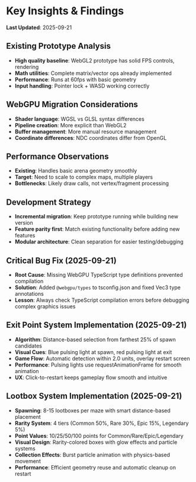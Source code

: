 # Key Insights & Findings

**Last Updated**: 2025-09-21

## Existing Prototype Analysis
- **High quality baseline**: WebGL2 prototype has solid FPS controls, rendering
- **Math utilities**: Complete matrix/vector ops already implemented
- **Performance**: Runs at 60fps with basic geometry
- **Input handling**: Pointer lock + WASD working correctly

## WebGPU Migration Considerations
- **Shader language**: WGSL vs GLSL syntax differences
- **Pipeline creation**: More explicit than WebGL2
- **Buffer management**: More manual resource management
- **Coordinate differences**: NDC coordinates differ from OpenGL

## Performance Observations
- **Existing**: Handles basic arena geometry smoothly
- **Target**: Need to scale to complex maps, multiple players
- **Bottlenecks**: Likely draw calls, not vertex/fragment processing

## Development Strategy
- **Incremental migration**: Keep prototype running while building new version
- **Feature parity first**: Match existing functionality before adding new features
- **Modular architecture**: Clean separation for easier testing/debugging

## Critical Bug Fix (2025-09-21)
- **Root Cause**: Missing WebGPU TypeScript type definitions prevented compilation
- **Solution**: Added `@webgpu/types` to tsconfig.json and fixed Vec3 type annotations
- **Lesson**: Always check TypeScript compilation errors before debugging complex graphics issues

## Exit Point System Implementation (2025-09-21)
- **Algorithm**: Distance-based selection from farthest 25% of spawn candidates
- **Visual Cues**: Blue pulsing light at spawn, red pulsing light at exit
- **Game Flow**: Automatic detection within 2.0 units, overlay restart screen
- **Performance**: Pulsing lights use requestAnimationFrame for smooth animation
- **UX**: Click-to-restart keeps gameplay flow smooth and intuitive

## Lootbox System Implementation (2025-09-21)
- **Spawning**: 8-15 lootboxes per maze with smart distance-based placement
- **Rarity System**: 4 tiers (Common 50%, Rare 30%, Epic 15%, Legendary 5%)
- **Point Values**: 10/25/50/100 points for Common/Rare/Epic/Legendary
- **Visual Design**: Rarity-colored boxes with glow effects and particle systems
- **Collection Effects**: Burst particle animation with physics-based movement
- **Performance**: Efficient geometry reuse and automatic cleanup on restart